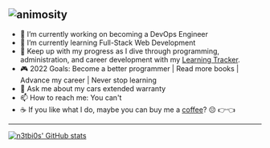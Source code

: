 ### 
![animosity](https://user-images.githubusercontent.com/75401074/178847372-8f552224-f08f-4178-b937-4fc64276510b.png)
---
- 🔭 I’m currently working on becoming a DevOps Engineer
- 🌱 I’m currently learning Full-Stack Web Development 
- 📓 Keep up with my progress as I dive through programming, administration, and career development with my [Learning Tracker](https://github.com/N3TBI0S/Learning-Tracker).
- 🎮 2022 Goals: Become a better programmer | Read more books | Advance my career | Never stop learning
- 💬 Ask me about my cars extended warranty
- 📫 How to reach me: You can't
- ☕ If you like what I do, maybe you can buy me a [coffee](https://www.buymeacoffee.com/n3tbi0s420)? 😔 👉👈
---
[![n3tbi0s' GitHub stats](https://github-readme-stats.vercel.app/api?username=n3tbi0s&show_icons=true&theme=synthwave)](https://github.com/anuraghazra/github-readme-stats)

